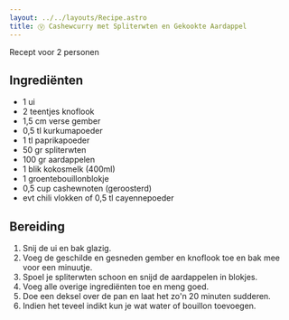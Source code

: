 ```yaml
---
layout: ../../layouts/Recipe.astro
title: Ⓥ Cashewcurry met Spliterwten en Gekookte Aardappel
---
```

R﻿ecept voor 2 personen

## Ingrediënten

* 1﻿ ui
* 2﻿ teentjes knoflook
* 1﻿,5 cm verse gember
* 0﻿,5 tl kurkumapoeder
* 1﻿ tl paprikapoeder
* 5﻿0 gr spliterwten
* 100 gr aardappelen
* 1﻿ blik kokosmelk (400ml)
* 1 groentebouillonblokje
* 0﻿,5 cup cashewnoten (geroosterd)
* e﻿vt chili vlokken of 0,5 tl cayennepoeder

## Bereiding

1. S﻿nij de ui en bak glazig. 
2. V﻿oeg de geschilde en gesneden gember en knoflook toe en bak mee voor een minuutje. 
3. S﻿poel je spliterwten schoon en snijd de aardappelen in blokjes.
4. V﻿oeg alle overige ingrediënten toe en meng goed. 
5. D﻿oe een deksel over de pan en laat het zo'n 20 minuten sudderen. 
6. I﻿ndien het teveel indikt kun je wat water of bouillon toevoegen.